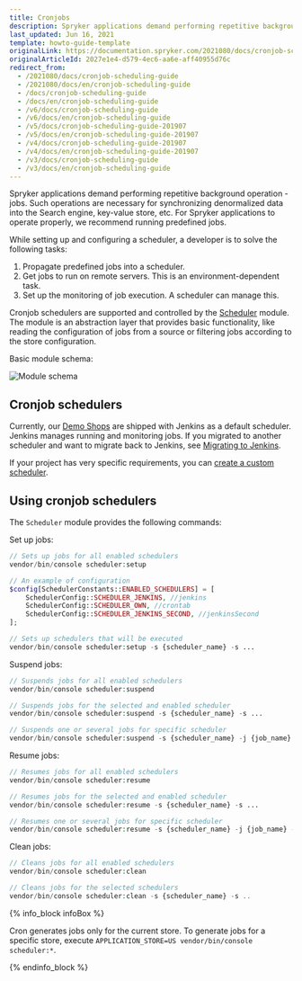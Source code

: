 ```yaml
---
title: Cronjobs
description: Spryker applications demand performing repetitive background operation - jobs. Such operations are necessary for synchronizing denormalized data into Search engine, key-value store, etc.
last_updated: Jun 16, 2021
template: howto-guide-template
originalLink: https://documentation.spryker.com/2021080/docs/cronjob-scheduling-guide
originalArticleId: 2027e1e4-d579-4ec6-aa6e-aff40955d76c
redirect_from:
  - /2021080/docs/cronjob-scheduling-guide
  - /2021080/docs/en/cronjob-scheduling-guide
  - /docs/cronjob-scheduling-guide
  - /docs/en/cronjob-scheduling-guide
  - /v6/docs/cronjob-scheduling-guide
  - /v6/docs/en/cronjob-scheduling-guide
  - /v5/docs/cronjob-scheduling-guide-201907
  - /v5/docs/en/cronjob-scheduling-guide-201907
  - /v4/docs/cronjob-scheduling-guide-201907
  - /v4/docs/en/cronjob-scheduling-guide-201907
  - /v3/docs/cronjob-scheduling-guide
  - /v3/docs/en/cronjob-scheduling-guide
---
```




Spryker applications demand performing repetitive background operation - jobs. Such operations are necessary for synchronizing denormalized data into the Search engine, key-value store, etc. For Spryker applications to operate properly, we recommend running predefined jobs.

While setting up and configuring a scheduler, a developer is to solve the following tasks:

1. Propagate predefined jobs into a scheduler.
2. Get jobs to run on remote servers. This is an environment-dependent task.
3. Set up the monitoring of job execution. A scheduler can manage this.

Cronjob schedulers are supported and controlled by the [Scheduler](https://github.com/spryker/scheduler) module. The module is an abstraction layer that provides basic functionality, like reading the configuration of jobs from a source or filtering jobs according to the store configuration.

Basic module schema:

![Module schema](https://spryker.s3.eu-central-1.amazonaws.com/docs/Tutorials/HowTos/HowTo+Set+up+Schedulers+for+Different+Environments/scheduler-module.png)

## Cronjob schedulers

Currently, our [Demo Shops](/docs/scos/user/intro-to-spryker/about-spryker.html#spryker-b2bb2c-demo-shops) are shipped with Jenkins as a default scheduler. Jenkins manages running and monitoring jobs. If you migrated to another scheduler and want to migrate back to Jenkins, see [Migrating to Jenkins](/docs/scos/dev/back-end-development/cronjobs/migrating-to-jenkins.html).

If your project has very specific requirements, you can [create a custom scheduler](/docs/scos/dev/back-end-development/cronjobs/creating-a-custom-scheduler.html).


## Using cronjob schedulers

The `Scheduler` module provides the following commands:


Set up jobs:

```php
// Sets up jobs for all enabled schedulers
vendor/bin/console scheduler:setup

// An example of configuration
$config[SchedulerConstants::ENABLED_SCHEDULERS] = [
    SchedulerConfig::SCHEDULER_JENKINS, //jenkins
    SchedulerConfig::SCHEDULER_OWN, //crontab
	SchedulerConfig::SCHEDULER_JENKINS_SECOND, //jenkinsSecond
];

// Sets up schedulers that will be executed
vendor/bin/console scheduler:setup -s {scheduler_name} -s ...
```
Suspend jobs:

```php
// Suspends jobs for all enabled schedulers
vendor/bin/console scheduler:suspend

// Suspends jobs for the selected and enabled scheduler
vendor/bin/console scheduler:suspend -s {scheduler_name} -s ...

// Suspends one or several jobs for specific scheduler
vendor/bin/console scheduler:suspend -s {scheduler_name} -j {job_name}
```
Resume jobs:

```php
// Resumes jobs for all enabled schedulers
vendor/bin/console scheduler:resume

// Resumes jobs for the selected and enabled scheduler
vendor/bin/console scheduler:resume -s {scheduler_name} -s ...

// Resumes one or several jobs for specific scheduler
vendor/bin/console scheduler:resume -s {scheduler_name} -j {job_name} -j ...
```
Clean jobs:

```php
// Cleans jobs for all enabled schedulers
vendor/bin/console scheduler:clean

// Cleans jobs for the selected schedulers
vendor/bin/console scheduler:clean -s {scheduler_name} -s ..
```

{% info_block infoBox %}

Cron generates jobs only for the current store. To generate jobs for a specific store, execute `APPLICATION_STORE=US vendor/bin/console scheduler:*`.

{% endinfo_block %}
